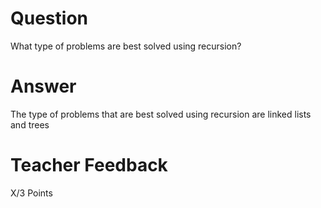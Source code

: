 # Question

What type of problems are best solved using recursion?

# Answer
The type of problems that are best solved using recursion are linked lists and trees

# Teacher Feedback

X/3 Points